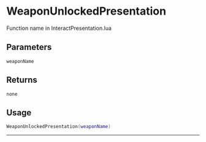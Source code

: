 # WeaponUnlockedPresentation
Function name in InteractPresentation.lua
## Parameters
`weaponName`
## Returns
`none`
## Usage
```lua
WeaponUnlockedPresentation(weaponName)
```
---
